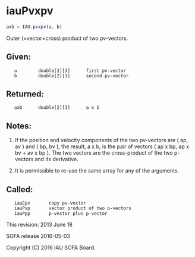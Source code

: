 # iauPvxpv

```js
axb = IAU.pvxpv(a, b)
```

Outer (=vector=cross) product of two pv-vectors.

## Given:
```
   a        double[2][3]      first pv-vector
   b        double[2][3]      second pv-vector
```

## Returned:
```
   axb      double[2][3]      a x b
```

## Notes:

1) If the position and velocity components of the two pv-vectors are
   ( ap, av ) and ( bp, bv ), the result, a x b, is the pair of
   vectors ( ap x bp, ap x bv + av x bp ).  The two vectors are the
   cross-product of the two p-vectors and its derivative.

2) It is permissible to re-use the same array for any of the
   arguments.

## Called:
```
   iauCpv       copy pv-vector
   iauPxp       vector product of two p-vectors
   iauPpp       p-vector plus p-vector
```

This revision:  2013 June 18

SOFA release 2016-05-03

Copyright (C) 2016 IAU SOFA Board.